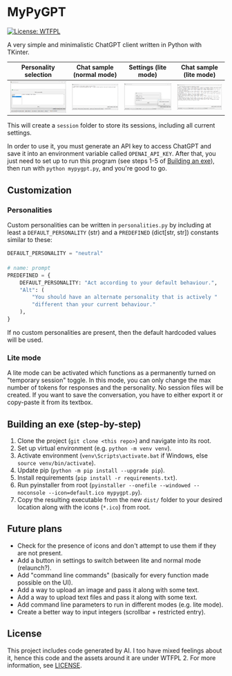 # MyPyGPT

[![License: WTFPL](https://img.shields.io/badge/License-WTFPL-lightyellow.svg)](http://www.wtfpl.net/about/)

A very simple and minimalistic ChatGPT client written in Python with TKinter.

|     Personality selection      |   Chat sample (normal mode)    |      Settings (lite mode)      |    Chat sample (lite mode)     |
| :----------------------------: | :----------------------------: | :----------------------------: | :----------------------------: |
| [![pics/mypygpt-1.png](pics/mypygpt-1.png)](pics/mypygpt-1.png) | [![pics/mypygpt-2.png](pics/mypygpt-2.png)](pics/mypygpt-2.png) | [![pics/mypygpt-3.png](pics/mypygpt-3.png)](pics/mypygpt-3.png) | [![pics/mypygpt-4.png](pics/mypygpt-4.png)](pics/mypygpt-4.png) |

This will create a `session` folder to store its sessions, including all current settings.

In order to use it, you must generate an API key to access ChatGPT and save it into an environment variable called `OPENAI_API_KEY`. After that, you just need to set up to run this program (see steps 1-5 of [Building an exe](#building-an-exe-step-by-step)), then run with `python mypygpt.py`, and you're good to go.

## Customization

### Personalities

Custom personalities can be written in `personalities.py` by including at least a `DEFAULT_PERSONALITY` (str) and a `PREDEFINED` (dict[str, str]) constants similar to these:

```python
DEFAULT_PERSONALITY = "neutral"

# name: prompt
PREDEFINED = {
    DEFAULT_PERSONALITY: "Act according to your default behaviour.",
    "Alt": (
        "You should have an alternate personality that is actively "
        "different than your current behaviour."
    ),
}
```

If no custom personalities are present, then the default hardcoded values will be used.

### Lite mode

A lite mode can be activated which functions as a permanently turned on "temporary session" toggle. In this mode, you can only change the max number of tokens for responses and the personality.
No session files will be created. If you want to save the conversation, you have to either export it or copy-paste it from its textbox.

## Building an exe (step-by-step)

1. Clone the project (`git clone <this repo>`) and navigate into its root.
2. Set up virtual environment (e.g. `python -m venv venv`).
3. Activate environment (`venv\Scripts\activate.bat` if Windows, else `source venv/bin/activate`).
4. Update pip (`python -m pip install --upgrade pip`).
5. Install requirements (`pip install -r requirements.txt`).
6. Run pyinstaller from root (`pyinstaller --onefile --windowed --noconsole --icon=default.ico mypygpt.py`).
7. Copy the resulting executable from the new `dist/` folder to your desired location along with the icons (`*.ico`) from root.

## Future plans

- Check for the presence of icons and don't attempt to use them if they are not present.
- Add a button in settings to switch between lite and normal mode (relaunch?).
- Add "command line commands" (basically for every function made possible on the UI).
- Add a way to upload an image and pass it along with some text.
- Add a way to upload text files and pass it along with some text.
- Add command line parameters to run in different modes (e.g. lite mode).
- Create a better way to input integers (scrollbar + restricted entry).

## License

This project includes code generated by AI.
I too have mixed feelings about it, hence this code and the assets around it are under WTFPL 2.
For more information, see [LICENSE](./LICENSE).
